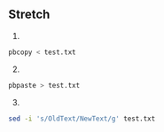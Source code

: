 ## Stretch

1.

```bash
pbcopy < test.txt
```

2.

```bash
pbpaste > test.txt
```

3.

```bash
sed -i 's/OldText/NewText/g' test.txt
```